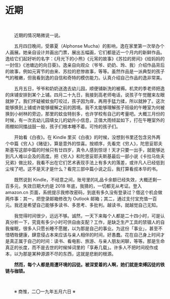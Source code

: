 # 近期

&emsp;&emsp;

&emsp;&emsp;近期的情况略微说一说。

&emsp;&emsp;五月四日晚间，受慕夏（Alphonse Mucha）的影响，逸在家里第一次举办个人画展。她亲自设计并画出门票，展出五幅画，它们都是近一个月内的新鲜作品。逸给它们起好听的名字：《月光下的小熊》《元宵的故事》《苏拉的房间》《给妈妈的一封信》《池塘边的向日葵》。逸亲自向观众（爷爷、奶奶、玲、我）介绍作品背后的故事，例如元宵节的由来、苏拉的悲惨故事，等等。虽然作品是一派典型的孩子气的稚嫩，但我看到逸的自信和奇特的模仿能力。认真介绍自己作品的逸非常美。

&emsp;&emsp;五月五日，爷爷和奶奶送逸去幼儿园，顺便铺新洗的被褥。机灵的季老师把逸的床铺安排到某个上铺。四月二十九日，我接到高老师电话，说孩子午觉醒来左眼就肿了。我们怀疑被蚊虫叮咬过，孩子因为痒，再用手猛力揉，所以就肿了。这次能够换到上铺或许能够缓解之前的困境。我不太能够理解孩子班级的午睡室为何被换到小树林的旁边，那里的蚊虫特别多，也许学校有自己的考量吧。大概三月份的时候，有一次去幼儿园填女儿的幼升小信息，正值大雨倾盆如下，打在午睡室外的雨棚如同擂战鼓一般，孩子们根本睡不着。可怜的孩子们。

&emsp;&emsp;开始看《白夜》。在 Kindle 里买《白夜》的时候，没想到书里还包含另外两个中篇《穷人》《赌徒》，算是意外的惊喜。按顺序，先看完《穷人》，陀思妥耶夫斯基写这部中篇的时候只有廿四岁，真令人感到惊讶！天才只要一出手，就能够达到凡人难以企及的高度。把《穷人》和陀思妥耶夫斯基最后一部小说《卡拉马佐夫兄弟》做比较，我看不出在它们艺术表现手法上有多大的落差，或许凡人已经低到尘埃了吧。这不是天才是什么？看完三部中篇小说之后，我打算看叔本华的书。

&emsp;&emsp;既然说到 Kindle，不经意之间，账号里的礼品卡余额已经失效，大概还剩一百多元，失效日期大约是 2018 年底，我猜的，一切都无从考证。登入 amazon.cn 页面，系统提示我修改密码，到底有多久没有登录过？借这个机会做两件事：其一，把登录邮箱修改为 Outlook 邮箱；其二，通过支付宝充值一百元。我还是希望自己能够多读书、多思考、多批判。越读书，就越觉自己无知。

&emsp;&emsp;我觉得时间很少，远远不够。诚然，一天下来每个人都是二十四小时，可是认真分析一下，究竟有多少小时可供自由支配？工作，是缺乏生产工具的禁锢人的自我催眠，很多人只愿长睡不愿醒，以为那是自己的事业。为这份「事业」，甚至不惜牺牲健康，肆意侵占本来应该与亲人相伴的时间，好愚蠢。花在自己身上时间才是真正属于自己的时间：读书、看电影、旅游、与亲人朋友闲聊，等等。那是生命真正的长度，而不是去世的时候悼词里的「享寿几载」。许多人不把时间视作成本，以为那是某种源源不尽的东西，这就是悲剧的根源。

&emsp;&emsp;**然而，每个人都是周遭环境的囚徒。被深爱着的人啊，她们就是束缚囚徒的铁链与枷锁。**

&emsp;&emsp;

&emsp;&emsp;※ 商惟，二〇一九年五月六日 ※